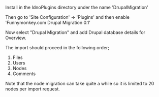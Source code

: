 Install in the IdnoPlugins directory under the name 'DrupalMigration'

Then go to 'Site Configuration' -> 'Plugins' and then enable 'Funnymonkey.com Drupal Migration 0.1'

Now select "Drupal Migration" and add Drupal database details for Overview.

The import should proceed in the following order;

1. Files
2. Users
3. Nodes
4. Comments

Note that the node migration can take quite a while so it is limited to 20 nodes
per import request.
